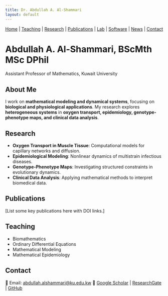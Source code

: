 ```yaml
---
title: Dr. Abdullah A. Al-Shammari
layout: default
---
```


[Home](index.md) | [Teaching](teaching.md) | [Research](research.md) | [Publications](publications.md) | [Lab](lab.md) | [Software](software.md) | [News](news.md) | [Contact](contact.md)

# **Abdullah A. Al-Shammari, BScMth MSc DPhil**  
Assistant Professor of Mathematics, Kuwait University  

## **About Me**  
I work on **mathematical modeling and dynamical systems**, focusing on **biological and physiological applications**. My research explores **heterogeneous systems** in **oxygen transport, epidemiology, genotype-phenotype maps, and clinical data analysis**.  

## **Research**  
- **Oxygen Transport in Muscle Tissue**: Computational models for capillary networks and diffusion.  
- **Epidemiological Modeling**: Nonlinear dynamics of multistrain infectious diseases.  
- **Genotype-Phenotype Maps**: Investigating structured constraints in evolutionary dynamics.  
- **Clinical Data Analysis**: Applying mathematical methods to interpret biomedical data.  

## **Publications**  
[List some key publications here with DOI links.]

## **Teaching**  
- Biomathematics    
- Ordinary Differential Equations
- Mathematical Modeling
- Mathematical Epidemiology  

## **Contact**  
📧 Email: [abdullah.alshammari@ku.edu.kw](mailto:abdullah.alshammari@ku.edu.kw)
🔗 [Google Scholar](https://scholar.google.com/citations?hl=en&user=4hTO4WMAAAAJ) | [ResearchGate](https://www.researchgate.net/profile/Abdullah-Al-Shammari-2) | [GitHub](https://github.com/shammari)
